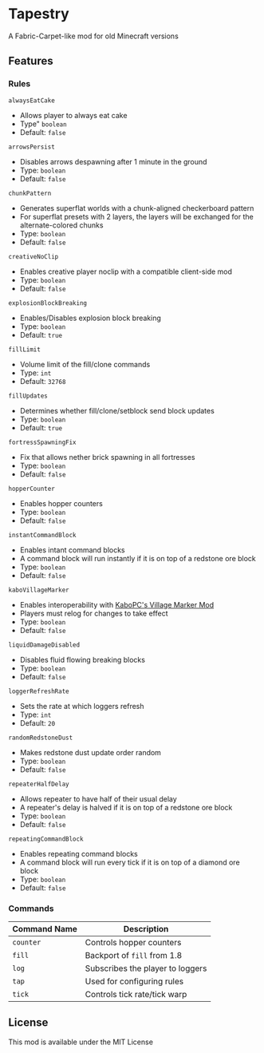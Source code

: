 # Tapestry

A Fabric-Carpet-like mod for old Minecraft versions

## Features

### Rules

`alwaysEatCake`
* Allows player to always eat cake
* Type" `boolean`
* Default: `false`

`arrowsPersist`
* Disables arrows despawning after 1 minute in the ground
* Type: `boolean`
* Default: `false`

`chunkPattern`
* Generates superflat worlds with a chunk-aligned checkerboard pattern
* For superflat presets with 2 layers, the layers will be exchanged for the alternate-colored chunks
* Type: `boolean`
* Default: `false`

`creativeNoClip`
* Enables creative player noclip with a compatible client-side mod
* Type: `boolean`
* Default: `false`

`explosionBlockBreaking`
* Enables/Disables explosion block breaking
* Type: `boolean`
* Default: `true`

`fillLimit`
* Volume limit of the fill/clone commands
* Type: `int`
* Default: `32768`

`fillUpdates`
* Determines whether fill/clone/setblock send block updates
* Type: `boolean`
* Default: `true`

`fortressSpawningFix`
* Fix that allows nether brick spawning in all fortresses
* Type: `boolean`
* Default: `false`

`hopperCounter`
* Enables hopper counters
* Type: `boolean`
* Default: `false`

`instantCommandBlock`
* Enables intant command blocks
* A command block will run instantly if it is on top of a redstone ore block
* Type: `boolean`
* Default: `false`

`kaboVillageMarker`
* Enables interoperability with [KaboPC's Village Marker Mod](https://www.minecraftforum.net/forums/mapping-and-modding-java-edition/minecraft-mods/1288327-village-marker-mod)
* Players must relog for changes to take effect
* Type: `boolean`
* Default: `false`

`liquidDamageDisabled`
* Disables fluid flowing breaking blocks
* Type: `boolean`
* Default: `false`

`loggerRefreshRate`
* Sets the rate at which loggers refresh
* Type: `int`
* Default: `20`

`randomRedstoneDust`
* Makes redstone dust update order random
* Type: `boolean`
* Default: `false`

`repeaterHalfDelay`
* Allows repeater to have half of their usual delay
* A repeater's delay is halved if it is on top of a redstone ore block
* Type: `boolean`
* Default: `false`

`repeatingCommandBlock`
* Enables repeating command blocks
* A command block will run every tick if it is on top of a diamond ore block
* Type: `boolean`
* Default: `false`

### Commands
| Command Name | Description                      |
| ------------ | -------------------------------- |
| `counter`    | Controls hopper counters         |
| `fill`       | Backport of `fill` from 1.8      |
| `log`        | Subscribes the player to loggers |
| `tap`        | Used for configuring rules       |
| `tick`       | Controls tick rate/tick warp     |

## License

This mod is available under the MIT License
